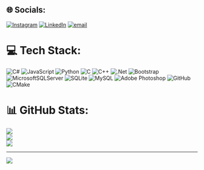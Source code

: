 
## 🌐 Socials:
[![Instagram](https://img.shields.io/badge/Instagram-%23E4405F.svg?logo=Instagram&logoColor=white)](www.instagram.com/https_saif_01/) [![LinkedIn](https://img.shields.io/badge/LinkedIn-%230077B5.svg?logo=linkedin&logoColor=white)](https:www.linkedin.com/in/saif-ali-647b71250/) [![email](https://img.shields.io/badge/Email-D14836?logo=gmail&logoColor=white)](mailto:saifali958251034@gmail.com) 

# 💻 Tech Stack:
![C#](https://img.shields.io/badge/c%23-%23239120.svg?style=for-the-badge&logo=csharp&logoColor=white) ![JavaScript](https://img.shields.io/badge/javascript-%23323330.svg?style=for-the-badge&logo=javascript&logoColor=%23F7DF1E) ![Python](https://img.shields.io/badge/python-3670A0?style=for-the-badge&logo=python&logoColor=ffdd54) ![C](https://img.shields.io/badge/c-%2300599C.svg?style=for-the-badge&logo=c&logoColor=white) ![C++](https://img.shields.io/badge/c++-%2300599C.svg?style=for-the-badge&logo=c%2B%2B&logoColor=white) ![.Net](https://img.shields.io/badge/.NET-5C2D91?style=for-the-badge&logo=.net&logoColor=white) ![Bootstrap](https://img.shields.io/badge/bootstrap-%238511FA.svg?style=for-the-badge&logo=bootstrap&logoColor=white) ![MicrosoftSQLServer](https://img.shields.io/badge/Microsoft%20SQL%20Server-CC2927?style=for-the-badge&logo=microsoft%20sql%20server&logoColor=white) ![SQLite](https://img.shields.io/badge/sqlite-%2307405e.svg?style=for-the-badge&logo=sqlite&logoColor=white) ![MySQL](https://img.shields.io/badge/mysql-4479A1.svg?style=for-the-badge&logo=mysql&logoColor=white) ![Adobe Photoshop](https://img.shields.io/badge/adobe%20photoshop-%2331A8FF.svg?style=for-the-badge&logo=adobe%20photoshop&logoColor=white) ![GitHub](https://img.shields.io/badge/github-%23121011.svg?style=for-the-badge&logo=github&logoColor=white) ![CMake](https://img.shields.io/badge/CMake-%23008FBA.svg?style=for-the-badge&logo=cmake&logoColor=white)
# 📊 GitHub Stats:
![](https://github-readme-stats.vercel.app/api?username=mrlight02&theme=dark&hide_border=false&include_all_commits=false&count_private=false)<br/>
![](https://nirzak-streak-stats.vercel.app/?user=mrlight02&theme=dark&hide_border=false)<br/>
![](https://github-readme-stats.vercel.app/api/top-langs/?username=mrlight02&theme=dark&hide_border=false&include_all_commits=false&count_private=false&layout=compact)

---
[![](https://visitcount.itsvg.in/api?id=mrlight02&icon=0&color=0)](https://visitcount.itsvg.in)

<!-- Proudly created with GPRM ( https://gprm.itsvg.in ) -->
